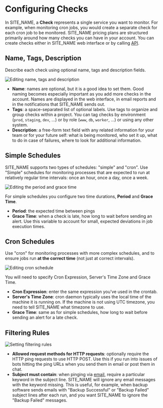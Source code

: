 # Configuring Checks

In SITE_NAME, a **Check** represents a single service you want to
monitor. For example, when monitoring cron jobs, you would create a separate check for
each cron job to be monitored. SITE_NAME pricing plans are structured primarily
around how many checks you can have in your account. You can create checks
either in SITE_NAME web interface or by calling [API](../api/).

## Name, Tags, Description

Describe each check using optional name, tags and description fields.

![Editing name, tags and description](IMG_URL/edit_name.png)

* **Name**: names are optional, but it is a good idea to set them.
Good naming becomes especially important as you add more checks in the
account. Names are displayed in the web interface, in email reports and in the
notifications that SITE_NAME sends out.
* **Tags**: a space-separated list of optional labels. Use tags to organize and group
checks within a project. You can tag checks by environment
(`prod`, `staging`, `dev`, ...) or by role (`www`, `db`, `worker`, ...) or using
any other system.
* **Description**: a free-form text field with any related information for your team
or for your future self: what is being monitored, who set it up,
what to do in case of failures, where to look for additional information.

## Simple Schedules

SITE_NAME supports two types of schedules: "simple" and "cron". Use "Simple" schedules
for monitoring processes that are expected to run at relatively regular time
intervals: once an hour, once a day, once a week.

![Editing the period and grace time](IMG_URL/edit_simple_schedule.png)

For simple schedules you configure two time durations, **Period** and **Grace Time**.

* **Period**: the expected time between pings
* **Grace Time**: when a check is late, how long to wait before sending an alert.
Use this variable to account for small, expected deviations in job execution times.

## Cron Schedules

Use "cron" for monitoring processes with more complex schedules, and to ensure
jobs run **at the correct time** (not just at correct intervals).

![Editing cron schedule](IMG_URL/edit_cron_schedule.png)

You will need to specify Cron Expression, Server's Time Zone and Grace Time.

* **Cron Expression**: enter the same expression you've used in the crontab.
* **Server's Time Zone**: cron daemon typically uses the local time of the machine it is
running on. If the machine is not using UTC timezone, you need to tell SITE_NAME
what timezone to use.
* **Grace Time**: same as for simple schedules, how long to wait before sending an alert
for a late check.

## Filtering Rules

![Setting filtering rules](IMG_URL/filtering_rules.png)

* **Allowed request methods for HTTP requests**: optionally require the HTTP ping
requests to use HTTP POST. Use this if you run into issues of bots hitting the ping
URLs when you send them in email or post them in chat.
* **Subject must contain**: when pinging via [email](../email/), require a particular
keyword in the subject line. SITE_NAME will ignore any email messages with the
keyword missing. This is useful, for example, when backup software sends
emails with "Backup Successful" or "Backup Failed" subject lines after each run,
and you want SITE_NAME to ignore the "Backup Failed" messages.

